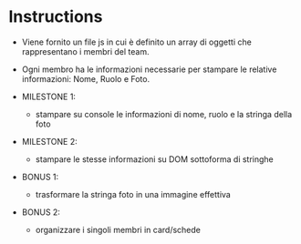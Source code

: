 # Instructions 
- Viene fornito un file js in cui è definito un array di oggetti che rappresentano i membri del team.
- Ogni membro ha le informazioni necessarie per stampare le relative informazioni: Nome, Ruolo e Foto.

- MILESTONE 1:
    - stampare su console le informazioni di nome, ruolo e la stringa della foto

- MILESTONE 2:
    - stampare le stesse informazioni su DOM sottoforma di stringhe

- BONUS 1:
    - trasformare la stringa foto in una immagine effettiva

- BONUS 2:
    - organizzare i singoli membri in card/schede